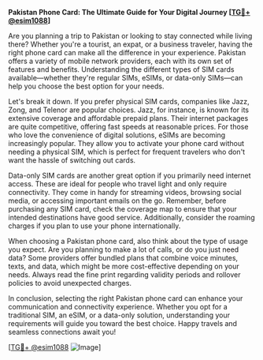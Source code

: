 **Pakistan Phone Card: The Ultimate Guide for Your Digital Journey [[TG💪+ @esim1088](https://t.me/s/esim1088)]**

Are you planning a trip to Pakistan or looking to stay connected while living there? Whether you're a tourist, an expat, or a business traveler, having the right phone card can make all the difference in your experience. Pakistan offers a variety of mobile network providers, each with its own set of features and benefits. Understanding the different types of SIM cards available—whether they're regular SIMs, eSIMs, or data-only SIMs—can help you choose the best option for your needs.

Let's break it down. If you prefer physical SIM cards, companies like Jazz, Zong, and Telenor are popular choices. Jazz, for instance, is known for its extensive coverage and affordable prepaid plans. Their internet packages are quite competitive, offering fast speeds at reasonable prices. For those who love the convenience of digital solutions, eSIMs are becoming increasingly popular. They allow you to activate your phone card without needing a physical SIM, which is perfect for frequent travelers who don't want the hassle of switching out cards.

Data-only SIM cards are another great option if you primarily need internet access. These are ideal for people who travel light and only require connectivity. They come in handy for streaming videos, browsing social media, or accessing important emails on the go. Remember, before purchasing any SIM card, check the coverage map to ensure that your intended destinations have good service. Additionally, consider the roaming charges if you plan to use your phone internationally.

When choosing a Pakistan phone card, also think about the type of usage you expect. Are you planning to make a lot of calls, or do you just need data? Some providers offer bundled plans that combine voice minutes, texts, and data, which might be more cost-effective depending on your needs. Always read the fine print regarding validity periods and rollover policies to avoid unexpected charges.

In conclusion, selecting the right Pakistan phone card can enhance your communication and connectivity experience. Whether you opt for a traditional SIM, an eSIM, or a data-only solution, understanding your requirements will guide you toward the best choice. Happy travels and seamless connections await you! 

[[TG💪+ @esim1088](https://t.me/s/esim1088) ![Image](https://i.postimg.cc/Y0z9fWf4/image.png)]